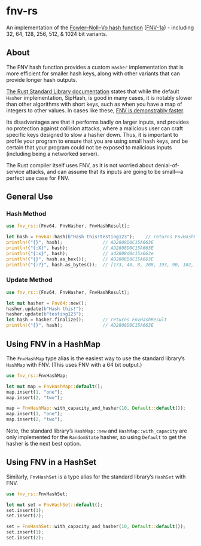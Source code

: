 # fnv-rs

An implementation of the [Fowler–Noll–Vo hash function](https://en.wikipedia.org/w/index.php?title=Fowler%E2%80%93Noll%E2%80%93Vo_hash_function) ([FNV-1a](https://datatracker.ietf.org/doc/html/draft-eastlake-fnv)) - including 32, 64, 128, 256, 512, & 1024 bit variants.

## About

The FNV hash function provides a custom `Hasher` implementation that is more
efficient for smaller hash keys, along with other variants that can provide longer hash outputs.

[The Rust Standard Library documentation](http://www.isthe.com/chongo/tech/comp/fnv/index.html) states that while the default
`Hasher` implementation, SipHash, is good in many cases, it is notably slower
than other algorithms with short keys, such as when you have a map of integers
to other values.  In cases like these, [FNV is demonstrably faster](https://cglab.ca/~abeinges/blah/hash-rs/).

Its disadvantages are that it performs badly on larger inputs, and
provides no protection against collision attacks, where a malicious user
can craft specific keys designed to slow a hasher down. Thus, it is
important to profile your program to ensure that you are using small hash
keys, and be certain that your program could not be exposed to malicious
inputs (including being a networked server).

The Rust compiler itself uses FNV, as it is not worried about
denial-of-service attacks, and can assume that its inputs are going to be
small—a perfect use case for FNV.

## General Use

### Hash Method

```rust
use fnv_rs::{Fnv64, FnvHasher, FnvHashResult};

let hash = Fnv64::hash(b"Hash this!testing123");    // returns FnvHashResult
println!("{}", hash);               // AD2808D0C15A663E
println!("{:X}", hash);             // AD2808D0C15A663E
println!("{:x}", hash);             // ad2808d0c15a663e
println!("{}", hash.as_hex());      // AD2808D0C15A663E
println!("{:?}", hash.as_bytes());  // [173, 40, 8, 208, 193, 90, 102, 62]
```

### Update Method

```rust
use fnv_rs::{Fnv64, FnvHasher, FnvHashResult};

let mut hasher = Fnv64::new();
hasher.update(b"Hash this!");
hasher.update(b"testing123");
let hash = hasher.finalize();       // returns FnvHashResult
println!("{}", hash);               // AD2808D0C15A663E
```

## Using FNV in a HashMap

The `FnvHashMap` type alias is the easiest way to use the standard library’s
`HashMap` with FNV. (This uses FNV with a 64 bit output.)

```rust
use fnv_rs::FnvHashMap;

let mut map = FnvHashMap::default();
map.insert(1, "one");
map.insert(2, "two");

map = FnvHashMap::with_capacity_and_hasher(10, Default::default());
map.insert(1, "one");
map.insert(2, "two");
```

Note, the standard library’s `HashMap::new` and `HashMap::with_capacity`
are only implemented for the `RandomState` hasher, so using `Default` to
get the hasher is the next best option.

## Using FNV in a HashSet

Similarly, `FnvHashSet` is a type alias for the standard library’s `HashSet`
with FNV.

```rust
use fnv_rs::FnvHashSet;

let mut set = FnvHashSet::default();
set.insert(1);
set.insert(2);

set = FnvHashSet::with_capacity_and_hasher(10, Default::default());
set.insert(1);
set.insert(2);
```
